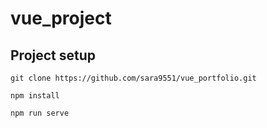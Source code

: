 # vue_project

## Project setup
```
git clone https://github.com/sara9551/vue_portfolio.git
```
```
npm install
```
```
npm run serve
```
